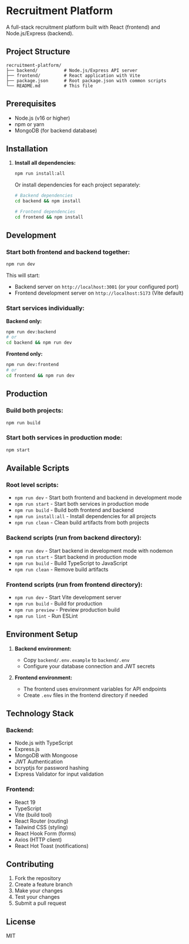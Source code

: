 # Recruitment Platform

A full-stack recruitment platform built with React (frontend) and Node.js/Express (backend).

## Project Structure

```
recruitment-platform/
├── backend/          # Node.js/Express API server
├── frontend/         # React application with Vite
├── package.json      # Root package.json with common scripts
└── README.md         # This file
```

## Prerequisites

- Node.js (v16 or higher)
- npm or yarn
- MongoDB (for backend database)

## Installation

1. **Install all dependencies:**
   ```bash
   npm run install:all
   ```

   Or install dependencies for each project separately:
   ```bash
   # Backend dependencies
   cd backend && npm install

   # Frontend dependencies
   cd frontend && npm install
   ```

## Development

### Start both frontend and backend together:
```bash
npm run dev
```

This will start:
- Backend server on `http://localhost:3001` (or your configured port)
- Frontend development server on `http://localhost:5173` (Vite default)

### Start services individually:

**Backend only:**
```bash
npm run dev:backend
# or
cd backend && npm run dev
```

**Frontend only:**
```bash
npm run dev:frontend
# or
cd frontend && npm run dev
```

## Production

### Build both projects:
```bash
npm run build
```

### Start both services in production mode:
```bash
npm start
```

## Available Scripts

### Root level scripts:
- `npm run dev` - Start both frontend and backend in development mode
- `npm run start` - Start both services in production mode
- `npm run build` - Build both frontend and backend
- `npm run install:all` - Install dependencies for all projects
- `npm run clean` - Clean build artifacts from both projects

### Backend scripts (run from backend directory):
- `npm run dev` - Start backend in development mode with nodemon
- `npm run start` - Start backend in production mode
- `npm run build` - Build TypeScript to JavaScript
- `npm run clean` - Remove build artifacts

### Frontend scripts (run from frontend directory):
- `npm run dev` - Start Vite development server
- `npm run build` - Build for production
- `npm run preview` - Preview production build
- `npm run lint` - Run ESLint

## Environment Setup

1. **Backend environment:**
   - Copy `backend/.env.example` to `backend/.env`
   - Configure your database connection and JWT secrets

2. **Frontend environment:**
   - The frontend uses environment variables for API endpoints
   - Create `.env` files in the frontend directory if needed

## Technology Stack

### Backend:
- Node.js with TypeScript
- Express.js
- MongoDB with Mongoose
- JWT Authentication
- bcryptjs for password hashing
- Express Validator for input validation

### Frontend:
- React 19
- TypeScript
- Vite (build tool)
- React Router (routing)
- Tailwind CSS (styling)
- React Hook Form (forms)
- Axios (HTTP client)
- React Hot Toast (notifications)

## Contributing

1. Fork the repository
2. Create a feature branch
3. Make your changes
4. Test your changes
5. Submit a pull request

## License

MIT